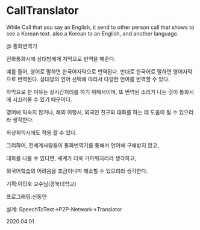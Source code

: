 # CallTranslator
While Call that you say an English, it send to other person call that shows to see a Korean text. also a Korean to an English, and another language.

@ 통화변역기

전화통화시에 상대방에게 자막으로 번역을 해준다. 

예를 들어, 영어로 말하면 한국어자막으로 번역된다. 
반대로 한국어로 말하면 영어자막으로 번역된다.
상대방의 언어 선택에 따라서 다양한 언어를 번역할 수 있다.

자막으로 한 이유는 실시간처리를 하기 위해서이며, 
또 번역된 소리가 나는 것이 통화시에 시끄러울 수 있기 때문이다.

영어에 익숙지 않거나, 해외 여행시, 
외국인 친구와 대화를 하는 데 도움이 될 수 있으리라 생각한다.

화상회의시에도 적용 할 수 있다.

그리하여, 전세계사람들이 통화번역기를 통해서 언어에 구애받지 않고,

대화를 나룰 수 있다면, 세계가 더욱 가까워지리라 생각하고, 

외국어학습의 어려움을 조금이나마 해소할 수 있으리라 생각한다.

기획:이민호 교수님(경북대학교)

프로그래밍:신동인

설계: SpeechToText->P2P-Network->Translator

2020.04.01
